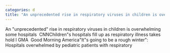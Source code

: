 ```yaml
---
categories: d
title: "An unprecedented rise in respiratory viruses in children is overwhelming some hospitals  CNN"
---
```

An "unprecedented" rise in respiratory viruses in children is overwhelming some hospitals&nbsp;&nbsp;CNNChildren"s hospitals fill up as respiratory illness takes hold l GMA&nbsp;&nbsp;Good Morning America"It"s going to be a rough winter": Hospitals overwhelmed by pediatric patients with respiratory 